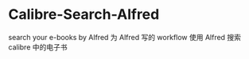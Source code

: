 # Calibre-Search-Alfred
search your e-books by Alfred
为 Alfred 写的 workflow
使用 Alfred 搜索 calibre 中的电子书

